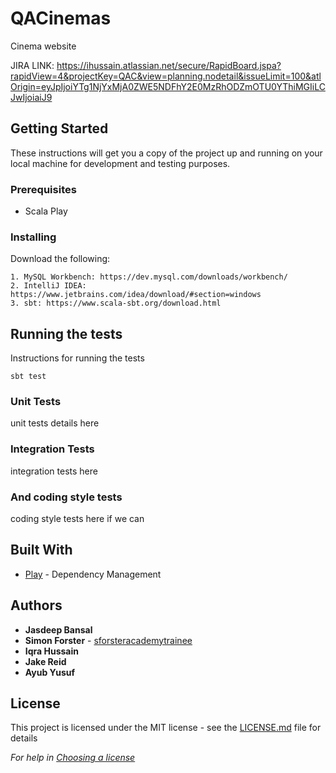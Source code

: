 # QACinemas

Cinema website

JIRA LINK: https://ihussain.atlassian.net/secure/RapidBoard.jspa?rapidView=4&projectKey=QAC&view=planning.nodetail&issueLimit=100&atlOrigin=eyJpIjoiYTg1NjYxMjA0ZWE5NDFhY2E0MzRhODZmOTU0YThiMGIiLCJwIjoiaiJ9

## Getting Started

These instructions will get you a copy of the project up and running on your local machine for development and testing purposes.

### Prerequisites

* Scala Play

### Installing

Download the following:

	1. MySQL Workbench: https://dev.mysql.com/downloads/workbench/
	2. IntelliJ IDEA: https://www.jetbrains.com/idea/download/#section=windows
	3. sbt: https://www.scala-sbt.org/download.html

## Running the tests

Instructions for running the tests 

```
sbt test
```
### Unit Tests

unit tests details here
### Integration Tests

integration tests here

### And coding style tests

coding style tests here if we can

## Built With

* [Play](https://www.playframework.com/) - Dependency Management


## Authors

* **Jasdeep Bansal**
* **Simon Forster**  - [sforsteracademytrainee](https://github.com/sforsteracademytrainee)
* **Iqra Hussain**
* **Jake Reid**
* **Ayub Yusuf**

## License

This project is licensed under the MIT license - see the [LICENSE.md](LICENSE.md) file for details

*For help in [Choosing a license](https://choosealicense.com/)*
